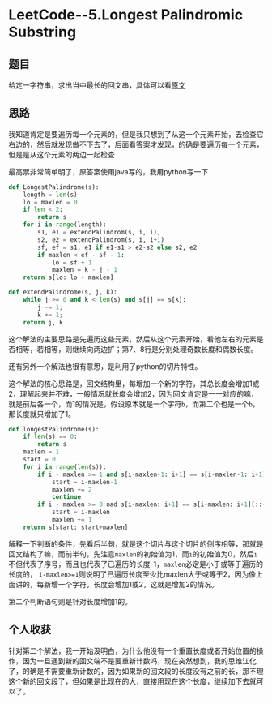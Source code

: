# LeetCode--5.Longest Palindromic Substring

## 题目

给定一字符串，求出当中最长的回文串，具体可以看[原文](https://leetcode.com/problems/longest-palindromic-substring/#/description)

## 思路

我知道肯定是要遍历每一个元素的，但是我只想到了从这一个元素开始，去检查它右边的，然后就发现做不下去了，后面看答案才发现，的确是要遍历每一个元素，但是是从这个元素的两边一起检查

最高票非常简单明了，原答案使用java写的，我用python写一下

```python
def LongestPalindrome(s):
    length = len(s)
    lo = maxlen = 0
    if len < 2:
        return s
    for i in range(length):
        s1, e1 = extendPalindrom(s, i, i),
        s2, e2 = extendPalindrom(s, i, i+1)
        sf, ef = s1, e1 if e1-s1 > e2-s2 else s2, e2
        if maxlen < ef - sf - 1:
            lo = sf + 1
            maxlen = k - j - 1
    return s[lo: lo + maxlen]

def extendPalindrome(s, j, k):
    while j >= 0 and k < len(s) and s[j] == s[k]:
        j -= 1;
        k += 1;
    return j, k
```

这个解法的主要思路是先遍历这些元素，然后从这个元素开始，看他左右的元素是否相等，若相等，则继续向两边扩；第7、8行是分别处理奇数长度和偶数长度。

还有另外一个解法也很有意思，是利用了python的切片特性。

这个解法的核心思路是，回文结构里，每增加一个新的字符，其总长度会增加1或2，理解起来并不难，一般情况就长度会增加2，因为回文肯定是一一对应的嘛，就是前后各一个，而1的情况是，假设原本就是一个字符`b`，而第二个也是一个`b`，那长度就只增加了1。

```python
def longestPalindrome(s):
    if len(s) == 0:
        return s
    maxlen = 1
    start = 0
    for i in range(len(s)):
        if i - maxlen >= 1 and s[i-maxlen-1: i+1] == s[i-maxlen-1: i+1][::-1]:
            start = i-maxlen-1
            maxlen += 2
        	continue
        if i - maxlen >= 0 nad s[i-maxlen: i+1] == s[i-maxlen: i+1][::-1]
        	start = i-maxlen
            maxlen += 1
    return s[start: start+maxlen]
```

解释一下判断的条件，先看后半句，就是这个切片与这个切片的倒序相等，那就是回文结构了嘛，而前半句，先注意`maxlen`的初始值为1，而`i`的初始值为0，然后`i`不但代表了序号，而且也代表了已遍历的长度-1，`maxlen`必定是小于或等于遍历的长度的， `i-maxlen>=1`则说明了已遍历长度至少比maxlen大于或等于2，因为像上面讲的，每新增一个字符，长度会增加1或2，这就是增加2的情况。

第二个判断语句则是针对长度增加1的。

## 个人收获

针对第二个解法，我一开始没明白，为什么他没有一个重置长度或者开始位置的操作，因为一旦遇到新的回文端不是要重新计数吗，现在突然想到，我的思维江化了，的确是不需要重新计数的，因为如果新的回文段的长度没有之前的长，那不理这个新的回文段了，但如果是比现在的大，直接用现在这个长度，继续加下去就可以了。